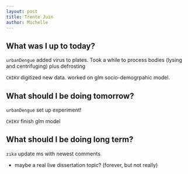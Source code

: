 ```yaml
---
layout: post
title: Trente Juin
author: Michelle
---
```


## What was I up to today?

`urbanDengue` added virus to plates. Took a while to process bodies (lysing and centrifuging) plus defrosting

`CHIKV` digitized new data. worked on glm socio-demogrpahic model.

## What should I be doing tomorrow?

`urbanDengue` set up experiment!

`CHIKV` finish glm model

## What should I be doing long term?

`zika` update ms with newest comments

* maybe a real live dissertation topic? (forever, but not really)

<i class="fa fa-code" style="color:green"> </i>




